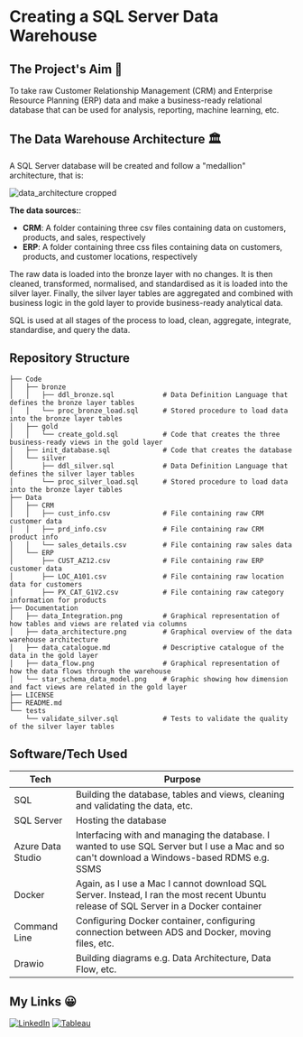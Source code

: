 # Creating a SQL Server Data Warehouse

## The Project's Aim   🎯  

To take raw Customer Relationship Management (CRM) and Enterprise Resource Planning (ERP) data and make a business-ready relational database that can be used for analysis, reporting, machine learning, etc.

## The Data Warehouse Architecture 🏛️

A SQL Server database will be created and follow a "medallion" architecture, that is:

![data_architecture cropped](https://github.com/user-attachments/assets/d150cbbd-98c1-4a7f-b636-e41e5898782a)


**The data sources:**:
* **CRM**: A folder containing three csv files containing data on customers, products, and sales, respectively
* **ERP**: A folder containing three css files containing data on customers, products, and customer locations, respectively

The raw data is loaded into the bronze layer with no changes. It is then cleaned, transformed, normalised, and standardised as it is loaded into the silver layer. Finally, the silver layer tables are aggregated and combined with business logic in the gold layer to provide business-ready analytical data.

SQL is used at all stages of the process to load, clean, aggregate, integrate, standardise, and query the data.

## Repository Structure
```
├── Code                              
│   ├── bronze                        
│   │   ├── ddl_bronze.sql            # Data Definition Language that defines the bronze layer tables
│   │   └── proc_bronze_load.sql      # Stored procedure to load data into the bronze layer tables
│   ├── gold                          
│   │   └── create_gold.sql           # Code that creates the three business-ready views in the gold layer
│   ├── init_database.sql             # Code that creates the database
│   └── silver                        
│       ├── ddl_silver.sql            # Data Definition Language that defines the silver layer tables
│       └── proc_silver_load.sql      # Stored procedure to load data into the bronze layer tables
├── Data
│   ├── CRM                           
│   │   ├── cust_info.csv             # File containing raw CRM customer data
│   │   ├── prd_info.csv              # File containing raw CRM product info
│   │   └── sales_details.csv         # File containing raw sales data
│   └── ERP    
│       ├── CUST_AZ12.csv             # File containing raw ERP customer data
│       ├── LOC_A101.csv              # File containing raw location data for customers
│       ├── PX_CAT_G1V2.csv           # File containing raw category information for products
├── Documentation
│   ├── data_Integration.png          # Graphical representation of how tables and views are related via columns
│   ├── data_architecture.png         # Graphical overview of the data warehouse architecture
│   ├── data_catalogue.md             # Descriptive catalogue of the data in the gold layer
│   ├── data_flow.png                 # Graphical representation of how the data flows through the warehouse
│   └── star_schema_data_model.png    # Graphic showing how dimension and fact views are related in the gold layer
├── LICENSE
├── README.md
└── tests
    └── validate_silver.sql           # Tests to validate the quality of the silver layer tables
```

## Software/Tech Used

|Tech|Purpose  |
|--|--|
| SQL |Building the database, tables and views, cleaning and validating the data, etc.  |
| SQL Server | Hosting the database |
| Azure Data Studio | Interfacing with and managing the database. I wanted to use SQL Server but I use a Mac and so can't download a Windows-based RDMS e.g. SSMS |
| Docker | Again, as I use a Mac I cannot download SQL Server. Instead, I ran the most recent Ubuntu release of SQL Server in a Docker container |
| Command Line | Configuring Docker container, configuring connection between ADS and Docker, moving files, etc. |
| Drawio | Building diagrams e.g. Data Architecture, Data Flow, etc. |

## My Links 😀

[![LinkedIn](https://img.shields.io/badge/LinkedIn-0077B5?style=for-the-badge&logo=linkedin&logoColor=white)](https://www.linkedin.com/in/stewart-robertson-data/) [![Tableau](https://img.shields.io/badge/Tableau-E97627?style=for-the-badge&logo=Tableau&logoColor=white)](https://public.tableau.com/app/profile/stewart5065/vizzes)
